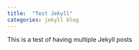 ```yaml
---
title:  "Test Jekyll"
categories: jekyll blog
---
```


This is a test of having multiple Jekyll posts
